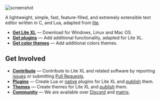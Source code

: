 ![screenshot]

A lightweight, simple, fast, feature-filled, and extremely extensible text editor written in C, and Lua, adapted from [lite].

* **[Get Lite XL]** — Download for Windows, Linux and Mac OS.
* **[Get plugins]** — Add additional functionality, adapted for Lite XL.
* **[Get color themes]** — Add additional colors themes.

## Get Involved

- **[Contribute]** — Contribute to Lite XL and related software by reporting [issues] or submitting [Pull Requests].
- **[Plugins][Get Plugins]** — Create Lua or [native] plugins for Lite XL and [publish][plugins-publish] them.
- **[Themes][Get color themes]** — Create themes for Lite XL and [publish][colors-publish] them.
- **[Community][Discord]** — We are available over [Discord] and [matrix].


[screenshot]:       https://user-images.githubusercontent.com/20792268/260222649-fecc0ddc-0dd2-467e-bc8f-3f753f318f1e.png
[lite]:             https://github.com/rxi/lite/
[Get Lite XL]:      https://github.com/lite-xl/lite-xl/releases/latest
[Get plugins]:      https://github.com/lite-xl/lite-xl-plugins
[Get color themes]: https://github.com/lite-xl/lite-xl-colors
[Contribute]:       https://github.com/lite-xl/lite-xl
[issues]:           https://github.com/lite-xl/lite-xl/issues
[Pull Requests]:    https://github.com/lite-xl/lite-xl/pulls
[native]:           https://github.com/lite-xl/lite-xl-sample-native-plugin
[plugins-publish]:  https://github.com/lite-xl/lite-xl-plugins/pulls
[colors-publish]:   https://github.com/lite-xl/lite-xl-colors/pulls
[Discord]:          https://discord.gg/UQKnzBhY5H
[matrix]:           https://matrix.to/#/#lite-xl:matrix.org

